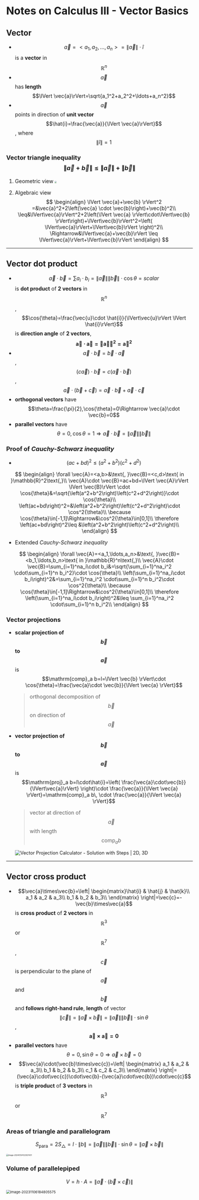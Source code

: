 # Notes on Calculus III - Vector Basics

## **Vector**

* $$\vec{a}=<a_1,a_2,\ldots,a_n>=\lVert \vec{a} \rVert\cdot\hat{i}$$ is a **vector** in $$\mathbb{R}^n$$
* $$\vec{a}$$ has **length** $$\lVert \vec{a}\rVert=\sqrt{a_1^2+a_2^2+\ldots+a_n^2}$$
* $$\vec{a}$$ points in direction of **unit vector** $$\hat{i}=\frac{\vec{a}}{\lVert \vec{a}\rVert}$$, where $$\lVert\hat{i}\rVert=1$$

### Vector triangle inequality $$\lVert \vec{a}+\vec{b} \rVert \leq \lVert \vec{a} \rVert+\lVert \vec{b} \rVert$$

1. Geometric view
   <img src="{{https://github.com/HarryYoung2018/HarryYoung2018.github.io}}/assets/img/VectorTriangleRelationship.jpg" style="zoom:33%;">

2. Algebraic view
   $$
   \begin{align}
   \lVert \vec{a}+\vec{b} \rVert^2 =&\vec{a}^2+2\left(\vec{a} \cdot \vec{b}\right)+\vec{b}^2\\
   \leq&\lVert\vec{a}\rVert^2+2\left(\lVert \vec{a} \rVert\cdot\lVert\vec{b} \rVert\right)+\lVert\vec{b}\rVert^2=\left( \lVert\vec{a}\rVert+\lVert\vec{b}\rVert \right)^2\\
   \Rightarrow&\lVert\vec{a}+\vec{b}\rVert \leq \lVert\vec{a}\rVert+\lVert\vec{b}\rVert
   \end{align}
   $$
   

---

## Vector dot product

* $$\vec{a}\cdot \vec{b}=\sum a_i\cdot b_i=\lVert \vec{a}\rVert \lVert \vec{b}\rVert \cdot \cos{\theta}=scalar$$ is **dot product** of **2 vectors** in $$\mathbb{R}^n$$, $$\cos{\theta}=\frac{\vec{u}\cdot \hat{i}}{\lVert\vec{u}\rVert \lVert \hat{i}\rVert}$$ is **direction angle** of **2 vectors**, $$\mathbf{\vec{a}\cdot \vec{a}=\lVert \vec{a} \rVert^2=\vec{a}^2}$$
* $$\vec{a}\cdot\vec{b}=\vec{b}\cdot\vec{a}$$, $$(c\vec{a})\cdot\vec{b}=c(\vec{a}\cdot\vec{b})$$, $$\vec{a}\cdot\left(\vec{b}+\vec{c}\right)=\vec{a}\cdot\vec{b}+\vec{a}\cdot\vec{c}$$
* **orthogonal vectors** have $$\theta=\frac{\pi}{2},\cos{\theta}=0\Rightarrow \vec{a}\cdot \vec{b}=0$$
* **parallel vectors** have $$\theta=0,\cos{\theta}=1\Rightarrow \vec{a}\cdot \vec{b}=\lVert \vec{a}\rVert \lVert \vec{b}\rVert$$

### Proof of *Cauchy-Schwarz inequality*

* $$\left(ac+bd\right)^2\leq \left(a^2+b^2\right)\left(c^2+d^2\right)$$

$$
\begin{align}
\forall \vec{A}=<a,b>&\text{, }\vec{B}=<c,d>\text{ in }\mathbb{R}^2\text{,}\\
\vec{A}\cdot \vec{B}=ac+bd=\lVert \vec{A}\rVert \lVert \vec{B}\rVert \cdot \cos{\theta}&=\sqrt{\left(a^2+b^2\right)\left(c^2+d^2\right)}\cdot \cos{\theta}\\
\left(ac+bd\right)^2=&\left(a^2+b^2\right)\left(c^2+d^2\right)\cdot \cos^2{\theta}\\
\because \cos{\theta}\in[-1,1]\Rightarrow&\cos^2{\theta}\in[0,1]\\
\therefore \left(ac+bd\right)^2\leq &\left(a^2+b^2\right)\left(c^2+d^2\right)\\
\end{align}
$$

* Extended *Cauchy-Schwarz inequality*

$$
\begin{align}
\forall \vec{A}=<a_1,\ldots,a_n>&\text{, }\vec{B}=<b_1,\ldots,b_n>\text{ in }\mathbb{R}^n\text{,}\\
\vec{A}\cdot \vec{B}=\sum_{i=1}^na_i\cdot b_i&=\sqrt{\sum_{i=1}^na_i^2 \cdot\sum_{i=1}^n b_i^2}\cdot \cos{\theta}\\
\left(\sum_{i=1}^na_i\cdot b_i\right)^2&=\sum_{i=1}^na_i^2 \cdot\sum_{i=1}^n b_i^2\cdot \cos^2{\theta}\\
\because \cos{\theta}\in[-1,1]\Rightarrow&\cos^2{\theta}\in[0,1]\\
\therefore \left(\sum_{i=1}^na_i\cdot b_i\right)^2&\leq \sum_{i=1}^na_i^2 \cdot\sum_{i=1}^n b_i^2\\
\end{align}
$$

### Vector projections

* **scalar projection of $$\vec{b}$$ to $$\vec{a}$$** is $$\mathrm{comp}_a b=l=\lVert \vec{b} \rVert\cdot \cos{\theta}=\frac{\vec{a}\cdot \vec{b}}{\lVert \vec{a} \rVert}$$

  > orthogonal decomposition of $$\vec{b}$$ on direction of $$\vec{a}$$

* **vector projection of $$\vec{b}$$ to $$\vec{a}$$** is $$\mathrm{proj}_a b=l\cdot\hat{i}=\left( \frac{\vec{a}\cdot\vec{b}}{\lVert\vec{a}\rVert} \right)\cdot \frac{\vec{a}}{\lVert \vec{a} \rVert}=\mathrm{comp}_a b\, \cdot \frac{\vec{a}}{\lVert \vec{a} \rVert}$$

  > vector at direction of $$\vec{a}$$ with length $$\mathrm{comp}_a b$$

  <img src="https://calconcalculator.com/wp-content/uploads/2022/01/images-2-1.png" alt="Vector Projection Calculator - Solution with Steps | 2D, 3D" style="zoom:90%;" />

---

## Vector cross product

* $$\vec{a}\times\vec{b}=\left| \begin{matrix}\hat{i} & \hat{j} & \hat{k}\\ a_1 & a_2 & a_3\\ b_1 & b_2 & b_3\\ \end{matrix} \right|=\vec{c}=-\vec{b}\times\vec{a}$$ is **cross product** of **2 vectors** in $$\mathbb{R}^3$$ or $$\mathbb{R}^7$$, $$\vec{c}$$ is perpendicular to the plane of $$\vec{a}$$ and $$\vec{b}$$ and **follows right-hand rule**, **length** of vector $$\lVert \vec{c}\rVert=\lVert\vec{a}\times\vec{b}\rVert=\lVert\vec{a}\rVert\lVert\vec{b}\rVert\cdot\sin{\theta}$$, $$\mathbf{\vec{a}\times\vec{a}=0}$$
* **parallel vectors** have $$\theta=0,\sin{\theta}=0\Rightarrow\vec{a}\times\vec{b}=0$$
* $$\vec{a}\cdot(\vec{b}\times\vec{c})=\left| \begin{matrix} a_1 & a_2 & a_3\\ b_1 & b_2 & b_3\\ c_1 & c_2 & c_3\\ \end{matrix} \right|=(\vec{a}\cdot\vec{c})\cdot\vec{b}-(\vec{a}\cdot\vec{b})\cdot\vec{c}$$ is **triple product** of **3 vectors** in $$\mathbb{R}^3$$ or $$\mathbb{R}^7$$

### Areas of triangle and parallelogram

$$S_{\mathrm{para}}=2S_\triangle=l\cdot \lVert b\rVert=\lVert\vec{a}\rVert\lVert\vec{b}\rVert\cdot\sin{\theta}=\lVert\vec{a}\times\vec{b}\rVert$$

<img src="C:\Users\yangy\AppData\Roaming\Typora\typora-user-images\image-20240124122921431.png" alt="image-20240124122921431" style="zoom:35%;" />

### Volume of parallelepiped

$$V=h\cdot A=\lVert \vec{a}\cdot(\vec{b}\times\vec{c})\rVert$$

<img src="C:\Users\yangy\AppData\Roaming\Typora\typora-user-images\image-20231106184805575.png" alt="image-20231106184805575" style="zoom:67%;" />
